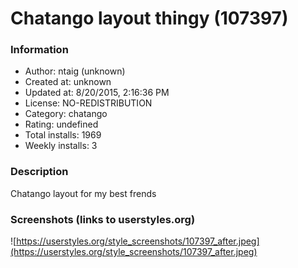 # Chatango layout thingy (107397)

### Information
- Author: ntaig (unknown)
- Created at: unknown
- Updated at: 8/20/2015, 2:16:36 PM
- License: NO-REDISTRIBUTION
- Category: chatango
- Rating: undefined
- Total installs: 1969
- Weekly installs: 3


### Description
Chatango layout for my best frends


### Screenshots (links to userstyles.org)
![https://userstyles.org/style_screenshots/107397_after.jpeg](https://userstyles.org/style_screenshots/107397_after.jpeg)


